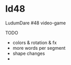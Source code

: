 # ld48

LudumDare #48 video-game

TODO

- colors & rotation & fx
- more words per segment
- shape changes
-
